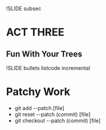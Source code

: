 !SLIDE subsec

# ACT THREE #

## Fun With Your Trees ##

!SLIDE bullets listcode incremental

# Patchy Work #

* git add --patch [file]
* git reset --patch (commit) [file]
* git checkout --patch (commit) [file]

